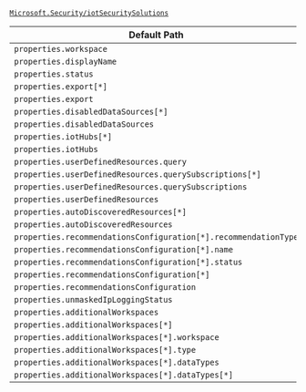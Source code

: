 [`Microsoft.Security/iotSecuritySolutions`](https://docs.microsoft.com/en-us/azure/templates/microsoft.security/iotsecuritysolutions)

| Default Path | Alias |
|---|---|
| `properties.workspace` | `Microsoft.Security/iotSecuritySolutions/workspace` |
| `properties.displayName` | `Microsoft.Security/iotSecuritySolutions/displayName` |
| `properties.status` | `Microsoft.Security/iotSecuritySolutions/status` |
| `properties.export[*]` | `Microsoft.Security/iotSecuritySolutions/export[*]` |
| `properties.export` | `Microsoft.Security/iotSecuritySolutions/export` |
| `properties.disabledDataSources[*]` | `Microsoft.Security/iotSecuritySolutions/disabledDataSources[*]` |
| `properties.disabledDataSources` | `Microsoft.Security/iotSecuritySolutions/disabledDataSources` |
| `properties.iotHubs[*]` | `Microsoft.Security/iotSecuritySolutions/iotHubs[*]` |
| `properties.iotHubs` | `Microsoft.Security/iotSecuritySolutions/iotHubs` |
| `properties.userDefinedResources.query` | `Microsoft.Security/iotSecuritySolutions/userDefinedResources.query` |
| `properties.userDefinedResources.querySubscriptions[*]` | `Microsoft.Security/iotSecuritySolutions/userDefinedResources.querySubscriptions[*]` |
| `properties.userDefinedResources.querySubscriptions` | `Microsoft.Security/iotSecuritySolutions/userDefinedResources.querySubscriptions` |
| `properties.userDefinedResources` | `Microsoft.Security/iotSecuritySolutions/userDefinedResources` |
| `properties.autoDiscoveredResources[*]` | `Microsoft.Security/iotSecuritySolutions/autoDiscoveredResources[*]` |
| `properties.autoDiscoveredResources` | `Microsoft.Security/iotSecuritySolutions/autoDiscoveredResources` |
| `properties.recommendationsConfiguration[*].recommendationType` | `Microsoft.Security/iotSecuritySolutions/recommendationsConfiguration[*].recommendationType` |
| `properties.recommendationsConfiguration[*].name` | `Microsoft.Security/iotSecuritySolutions/recommendationsConfiguration[*].name` |
| `properties.recommendationsConfiguration[*].status` | `Microsoft.Security/iotSecuritySolutions/recommendationsConfiguration[*].status` |
| `properties.recommendationsConfiguration[*]` | `Microsoft.Security/iotSecuritySolutions/recommendationsConfiguration[*]` |
| `properties.recommendationsConfiguration` | `Microsoft.Security/iotSecuritySolutions/recommendationsConfiguration` |
| `properties.unmaskedIpLoggingStatus` | `Microsoft.Security/iotSecuritySolutions/unmaskedIpLoggingStatus` |
| `properties.additionalWorkspaces` | `Microsoft.Security/iotSecuritySolutions/additionalWorkspaces` |
| `properties.additionalWorkspaces[*]` | `Microsoft.Security/iotSecuritySolutions/additionalWorkspaces[*]` |
| `properties.additionalWorkspaces[*].workspace` | `Microsoft.Security/iotSecuritySolutions/additionalWorkspaces[*].workspace` |
| `properties.additionalWorkspaces[*].type` | `Microsoft.Security/iotSecuritySolutions/additionalWorkspaces[*].type` |
| `properties.additionalWorkspaces[*].dataTypes` | `Microsoft.Security/iotSecuritySolutions/additionalWorkspaces[*].dataTypes` |
| `properties.additionalWorkspaces[*].dataTypes[*]` | `Microsoft.Security/iotSecuritySolutions/additionalWorkspaces[*].dataTypes[*]` |

